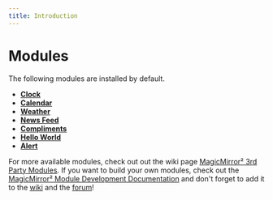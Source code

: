 ```yaml
---
title: Introduction
---
```


# Modules

The following modules are installed by default.

- [**Clock**](clock.md)
- [**Calendar**](calendar.md)
- [**Weather**](weather.md)
- [**News Feed**](newsfeed.md)
- [**Compliments**](compliments.md)
- [**Hello World**](helloworld.md)
- [**Alert**](alert.md)

For more available modules, check out out the wiki page
[MagicMirror² 3rd Party Modules](https://github.com/MagicMirrorOrg/MagicMirror/wiki/3rd-party-modules).
If you want to build your own modules, check out the
[MagicMirror² Module Development Documentation](/development/introduction.md)
and don't forget to add it to the
[wiki](https://github.com/MagicMirrorOrg/MagicMirror/wiki) and the
[forum](https://forum.magicmirror.builders/category/7/showcase)!
